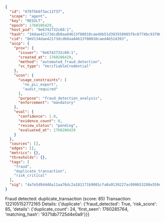 ```json
{
  "id": "078f5b6f3ac11f37",
  "scope": "agent",
  "key": "RESULT",
  "epoch": 1760286429,
  "host_pid": "9e6742732c60:1",
  "hash": "34dae42173dcdb0aa84613f08010caed4b51d393558985f6c6774bc93786f245",
  "cid": "QmV134dae42173dcdb0aa84613f08010caed4b51d393",
  "aicp": {
    "prov": {
      "issuer": "9e6742732c60:1",
      "created_at": 1760286429,
      "method": "automated_fraud_detection",
      "vc_type": "VerifiableCredential"
    },
    "ucon": {
      "usage_constraints": [
        "no_pii_export",
        "audit_required"
      ],
      "purpose": "fraud_detection_analysis",
      "enforcement": "mandatory"
    },
    "eval": {
      "confidence": 1.0,
      "evidence_count": 0,
      "review_status": "pending",
      "evaluated_at": 1760286429
    }
  },
  "sources": [],
  "edges": [],
  "metrics": {},
  "thresholds": {},
  "tags": [
    "fraud",
    "duplicate_transaction",
    "risk_critical"
  ],
  "sig": "4a7e5d944d6a11aa76dc2a181171b9001cfa0a9139227ac090653288e550d9dc"
}
```

Fraud detected: duplicate_transaction (score: 85)
Transaction: 122105152772165
Details: {'duplicate': {'fraud_detected': True, 'risk_score': 85, 'details': {'duplicate_count': 24, 'first_seen': 1760285764, 'matching_hash': '9371db7725d4e0a9'}}}